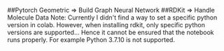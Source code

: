 ##Pytorch Geometric => Build Graph Neural Network
##RDKit => Handle Molecule Data
Note: Currently I didn't find a way to set a specific python version in colab. However, when installing rdkit, only specific python versions are supported... Hence it cannot be ensured that the notebook runs properly. For example Python 3.7.10 is not supported.